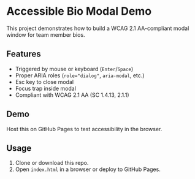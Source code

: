 # Accessible Bio Modal Demo

This project demonstrates how to build a WCAG 2.1 AA-compliant modal window for team member bios.

## Features

- Triggered by mouse or keyboard (`Enter`/`Space`)
- Proper ARIA roles (`role="dialog"`, `aria-modal`, etc.)
- Esc key to close modal
- Focus trap inside modal
- Compliant with WCAG 2.1 AA (SC 1.4.13, 2.1.1)

## Demo

Host this on GitHub Pages to test accessibility in the browser.

## Usage

1. Clone or download this repo.
2. Open `index.html` in a browser or deploy to GitHub Pages.
